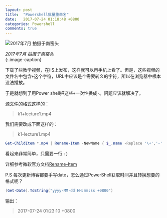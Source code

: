 ```yaml
---
layout: post
title:  "Powershell批量重命名"
date:   2017-07-24 01:18:48 +0800
categories: Powershell
comments: true
---
```


![2017年7月 拍摄于南窑头](http://upload-images.jianshu.io/upload_images/1335634-bbfd7fb0d1f3bd2d.jpg?imageMogr2/auto-orient/strip%7CimageView2/2/w/1240)  


*2017年7月 拍摄于南窑头*  
{:.image-caption}  



下载了些教学视频，在IIS上发布，这样就可以再手机上看了。但是，这些视频的文件名中包含`+`这个字符，URL中应该是个需要转义的字符，所以在浏览器中根本没法播放。

于是就想到了用Power shell把这些`+`一次性换成`-`。问题应该就解决了。

源文件的格式这样的：
>k1+lecture1.mp4

我们需要改成下面这样的：
>k1-lecture1.mp4


```powershell
Get-ChildItem *.mp4 | Rename-Item -NewName { $_.name -Replace '\+','-' }
```

看起来非常简单，只需要一行  : )

详细参考微软官方文档[Rename-Item](https://msdn.microsoft.com/en-us/powershell/reference/5.1/microsoft.powershell.management/rename-item)

P.S 每次更新博客都要手写date，怎么通过PowerShell获取时间并且转换想要的格式呢？

```powershell
(Get-Date).ToString("yyyy-MM-dd HH:mm:ss +0800")
```

输出：
>2017-07-24 01:23:10 +0800